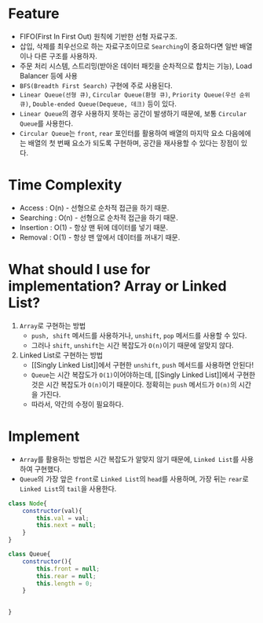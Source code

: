 
# Feature
- FIFO(First In First Out) 원칙에 기반한 선형 자료구조.
- 삽입, 삭제를 최우선으로 하는 자료구조이므로 `Searching`이 중요하다면 일반 배열이나 다른 구조를 사용하자.
- 주문 처리 시스템, 스트리밍(받아온 데이터 패킷을 순차적으로 합치는 기능), Load Balancer 등에 사용
- `BFS(Breadth First Search)` 구현에 주로 사용된다.
- `Linear Queue(선형 큐)`, `Circular Queue(환형 큐)`, `Priority Queue(우선 순위 큐)`, `Double-ended Queue(Dequeue, 데크)` 등이 있다.
- `Linear Queue`의 경우 사용하지 못하는 공간이 발생하기 때문에, 보통 `Circular Queue`를 사용한다.
- `Circular Queue`는 `front`, `rear` 포인터를 활용하여 배열의 마지막 요소 다음에에는 배열의 첫 번째 요소가 되도록 구현하며, 공간을 재사용할 수 있다는 장점이 있다.

# Time Complexity
- Access : O(n) - 선형으로 순차적 접근을 하기 때문.
- Searching : O(n) - 선형으로 순차적 접근을 하기 때문.
- Insertion : O(1) - 항상 맨 뒤에 데이터를 넣기 때문.
- Removal : O(1) - 항상 맨 앞에서 데이터를 꺼내기 때문.

# What should I use for implementation? Array or Linked List?
1. `Array`로 구현하는 방법
	- `push, shift` 메서드를 사용하거나, `unshift`, `pop` 메서드를 사용할 수 있다.
	- 그러나 `shift`, `unshift`는 시간 복잡도가 `O(n)`이기 때문에 알맞지 않다.
2. Linked List로 구현하는 방법
	- [[Singly Linked List]]에서 구현한 `unshift`, `push` 메서드를 사용하면 안된다!
	- `Queue`는 시간 복잡도가 `O(1)`이어야하는데, [[Singly Linked List]]에서 구현한 것은 시간 복잡도가 `O(n)`이기 때문이다. 정확히는 `push` 메서드가 `O(n)`의 시간을 가진다.
	- 따라서, 약간의 수정이 필요하다.

# Implement
- `Array`를 활용하는 방법은 시간 복잡도가 알맞지 않기 때문에, `Linked List`를 사용하여 구현했다.
- `Queue`의 가장 앞은 `front`로 `Linked List`의 `head`를 사용하며, 가장 뒤는 `rear`로 `Linked List`의 `tail`을 사용한다.

```js
class Node{
	constructor(val){
		this.val = val;
		this.next = null;
	}
}

class Queue{
	constructor(){
		this.front = null;
		this.rear = null;
		this.length = 0;
	}

	
}
```